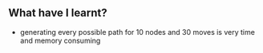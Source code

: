 ## What have I learnt?

- generating every possible path for 10 nodes and 30 moves is very time and memory consuming
